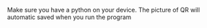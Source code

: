 Make sure you have a python on your device. The picture of QR will automatic saved when you run the program
